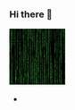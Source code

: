 ### Hi there 👋
<img src="https://github.com/shagun-tech/shagun-tech/blob/main/the-hacker-matrix.gif" alt="" width="100" height="100">



-

